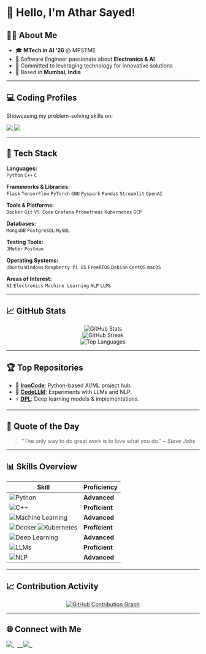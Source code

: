 
# 👋 Hello, I'm Athar Sayed!

## 👨‍💻 About Me
- 🎓 **MTech in AI '26** @ MPSTME  
- 💼 Software Engineer passionate about **Electronics & AI**  
- 🌟 Committed to leveraging technology for innovative solutions  
- 📍 Based in **Mumbai, India**

---

## 💻 Coding Profiles
Showcasing my problem-solving skills on:

<p>
  <a href="https://leetcode.com/u/Athar_Stark/">
    <img src="https://img.shields.io/badge/LeetCode-000000?style=for-the-badge&logo=leetcode&logoColor=yellow" />
  </a>
  <a href="https://www.hackerrank.com/profile/sayedathar242">
    <img src="https://img.shields.io/badge/HackerRank-2EC866?style=for-the-badge&logo=hackerrank&logoColor=white" />
  </a>
</p>

---

## 🔧 Tech Stack

**Languages:**  
`Python` `C++` `C`   

**Frameworks & Libraries:**  
`Flask` `TensorFlow` `PyTorch` `GNU` `Pyspark` `Pandas` `Streamlit` `OpenAI`

**Tools & Platforms:**  
`Docker` `Git` `VS Code` `Grafana` `Prometheus` `Kubernetes` `GCP`

**Databases:**  
`MongoDB` `PostgreSQL` `MySQL`

**Testing Tools:**  
`JMeter` `Postman`

**Operating Systems:**  
`Ubuntu` `Windows` `Raspberry Pi OS` `FreeRTOS` `Debian` `CentOS` `macOS`

**Areas of Interest:**  
`AI` `Electronics` `Machine Learning` `NLP` `LLMs`

---

## 📈 GitHub Stats

<p align="center">
  <img src="https://github-readme-stats.vercel.app/api?username=AtharSayed&show_icons=true&theme=radical" alt="GitHub Stats" />
  <br />
  <img src="https://github-readme-streak-stats.herokuapp.com/?user=AtharSayed&theme=radical" alt="GitHub Streak" />
  <br />
  <img src="https://github-readme-stats.vercel.app/api/top-langs/?username=AtharSayed&layout=compact&theme=radical" alt="Top Languages" />
</p>

---

## 🏆 Top Repositories

- 🚀 [**IronCode**](https://github.com/AtharSayed/IronCode): Python-based AI/ML project hub.  
- 📡 [**CodeLLM**](https://github.com/AtharSayed/CodeLLM): Experiments with LLMs and NLP.  
- ⚡ [**DPL**](https://github.com/AtharSayed/DPL): Deep learning models & implementations.

---

## 💬 Quote of the Day

> "The only way to do great work is to love what you do." – *Steve Jobs*

---

## 📊 Skills Overview

| Skill                          | Proficiency |
|-------------------------------|-------------|
| ![Python](https://img.shields.io/badge/Python-80%25-blue) | **Advanced** |
| ![C++](https://img.shields.io/badge/C%2B%2B-70%25-orange) | **Proficient** |
| ![Machine Learning](https://img.shields.io/badge/Machine_Learning-80%25-red) | **Advanced** |
| ![Docker](https://img.shields.io/badge/Docker-75%25-2496ED) ![Kubernetes](https://img.shields.io/badge/Kubernetes-70%25-326CE5) | **Proficient** |
| ![Deep Learning](https://img.shields.io/badge/Deep_Learning-80%25-9cf) | **Advanced** |
| ![LLMs](https://img.shields.io/badge/LLMs-75%25-yellow) | **Proficient** |
| ![NLP](https://img.shields.io/badge/NLP-80%25-brightgreen) | **Advanced** |

---

## 📈 Contribution Activity

<p align="center">
  <a href="https://github.com/Ashutosh00710/github-readme-activity-graph">
    <img src="https://github-readme-activity-graph.vercel.app/graph?username=AtharSayed&theme=react-dark&hide_border=true&area=true" alt="GitHub Contribution Graph" />
  </a>
</p>

---

## 🌐 Connect with Me

<p>
  <a href="https://www.linkedin.com/in/athar-sayed-8a6693202">
    <img src="https://img.shields.io/badge/LinkedIn-0077B5?style=for-the-badge&logo=linkedin&logoColor=white" />
  </a>
      <a href="https://www.youtube.com/@sayzzathar">
    <img src="https://img.shields.io/badge/YouTube-FF0000?style=for-the-badge&logo=youtube&logoColor=white" />
  </a>
</p>
